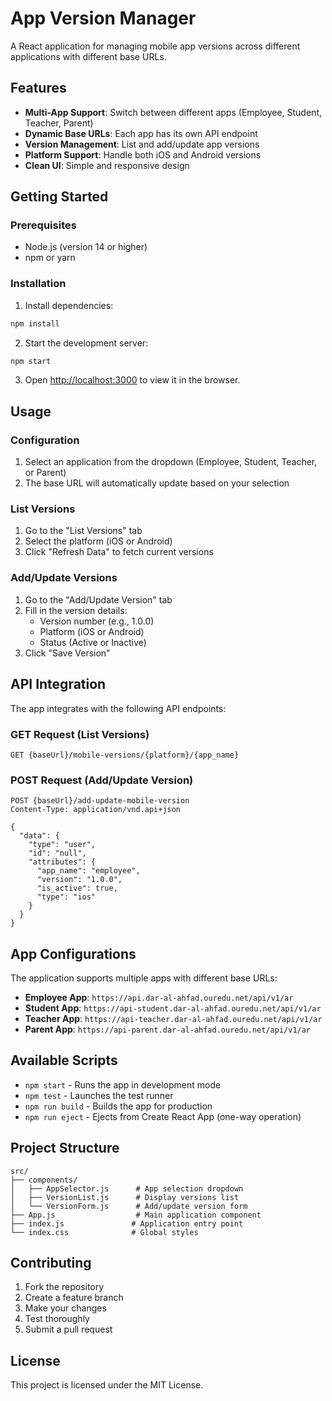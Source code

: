 # App Version Manager

A React application for managing mobile app versions across different applications with different base URLs.

## Features

- **Multi-App Support**: Switch between different apps (Employee, Student, Teacher, Parent)
- **Dynamic Base URLs**: Each app has its own API endpoint
- **Version Management**: List and add/update app versions
- **Platform Support**: Handle both iOS and Android versions
- **Clean UI**: Simple and responsive design

## Getting Started

### Prerequisites

- Node.js (version 14 or higher)
- npm or yarn

### Installation

1. Install dependencies:

```bash
npm install
```

2. Start the development server:

```bash
npm start
```

3. Open [http://localhost:3000](http://localhost:3000) to view it in the browser.

## Usage

### Configuration

1. Select an application from the dropdown (Employee, Student, Teacher, or Parent)
2. The base URL will automatically update based on your selection

### List Versions

1. Go to the "List Versions" tab
2. Select the platform (iOS or Android)
3. Click "Refresh Data" to fetch current versions

### Add/Update Versions

1. Go to the "Add/Update Version" tab
2. Fill in the version details:
   - Version number (e.g., 1.0.0)
   - Platform (iOS or Android)
   - Status (Active or Inactive)
3. Click "Save Version"

## API Integration

The app integrates with the following API endpoints:

### GET Request (List Versions)

```
GET {baseUrl}/mobile-versions/{platform}/{app_name}
```

### POST Request (Add/Update Version)

```
POST {baseUrl}/add-update-mobile-version
Content-Type: application/vnd.api+json

{
  "data": {
    "type": "user",
    "id": "null",
    "attributes": {
      "app_name": "employee",
      "version": "1.0.0",
      "is_active": true,
      "type": "ios"
    }
  }
}
```

## App Configurations

The application supports multiple apps with different base URLs:

- **Employee App**: `https://api.dar-al-ahfad.ouredu.net/api/v1/ar`
- **Student App**: `https://api-student.dar-al-ahfad.ouredu.net/api/v1/ar`
- **Teacher App**: `https://api-teacher.dar-al-ahfad.ouredu.net/api/v1/ar`
- **Parent App**: `https://api-parent.dar-al-ahfad.ouredu.net/api/v1/ar`

## Available Scripts

- `npm start` - Runs the app in development mode
- `npm test` - Launches the test runner
- `npm run build` - Builds the app for production
- `npm run eject` - Ejects from Create React App (one-way operation)

## Project Structure

```
src/
├── components/
│   ├── AppSelector.js      # App selection dropdown
│   ├── VersionList.js      # Display versions list
│   └── VersionForm.js      # Add/update version form
├── App.js                  # Main application component
├── index.js               # Application entry point
└── index.css              # Global styles
```

## Contributing

1. Fork the repository
2. Create a feature branch
3. Make your changes
4. Test thoroughly
5. Submit a pull request

## License

This project is licensed under the MIT License.
